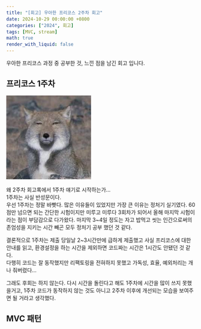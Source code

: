 ```yaml
---
title: "[회고] 우아한 프리코스 2주차 회고"
date: 2024-10-29 00:00:00 +0800
categories: ["2024", 회고]
tags: [MVC, stream]
math: true
render_with_liquid: false
---
```

우아한 프리코스 과정 중 공부한 것, 느낀 점을 남긴 회고 입니다.


## 프리코스 1주차

![1](/assets/img/precorse/fox.jpeg)

왜 2주차 회고록에서 1주차 얘기로 시작하는가...<br>
1주차는 사실 반성문이다.<br>
우선 1주차는 정말 바빳다. 많은 이유들이 있었지만 가장 큰 이유는 정처기 실기였다. 60점만 넘으면 되는 간단한 시험이지만 미루고 미루다 3회차가 되어서 올해 마지막 시험이라는 점이 부담감으로 다가왔다. 마지막 3~4일 정도는 자고 밥먹고 씻는 인간으로써의 존엄성을 지키는 시간 빼곤 모두 정처기 공부 했던 것 같다.

결론적으로 1주차는 제출 당일날 2~3시간만에 급하게 제출했고 사실 프리코스에 대한 안내를 읽고, 환경설정을 하는 시간을 제외하면 코드짜는 시간은 1시간도 안됐던 것 같다. <br>
다행히 코드는 잘 동작했지만 리팩토링을 전혀하지 못했고 가독성, 효율, 예외처리는 개나 줘버렸다...

그래도 후회는 하지 않는다. 다시 시간을 돌린다고 해도 1주차에 시간을 많이 쓰지 못했을거고, 1주차 코드가 동작하지 않는 것도 아니고 2주차 이후에 개선되는 모습을 보여주면 될 거라고 생각했다.

## MVC 패턴

